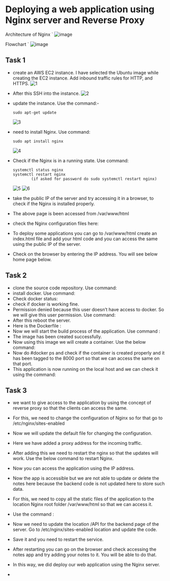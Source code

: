 # Deploying a web application using Nginx server and Reverse Proxy

 Architecture of Nginx
 `
   ![image](https://github.com/574n13y/Aws/assets/35293085/52aed881-f89d-455b-bef1-d7f969eadb77)
 

 Flowchart
 `
    ![image](https://github.com/574n13y/Aws/assets/35293085/b6e561e7-946f-40de-ae37-d661c722b41c)


## Task 1
  - create an AWS EC2 instance. I have selected the Ubuntu image while creating the EC2 instance. Add inbound traffic rules for HTTP, and HTTPS.
    ![1](https://github.com/574n13y/Aws/assets/35293085/e430d0ec-5e05-48ad-b0c8-dc1b51405819)

  - After this SSH into the instance.
    ![2](https://github.com/574n13y/Aws/assets/35293085/918ae27e-2961-4afa-a9ec-605916eadbf3)
    
  - update the instance. Use the command:-

     ```
     sudo apt-get update
     ```
     ![3](https://github.com/574n13y/Aws/assets/35293085/ce78cdd3-c9a2-42ce-b886-c3d8e289bfe5)

  - need to install Nginx. Use command:
    ```
    sudo apt install nginx
    ```
    ![4](https://github.com/574n13y/Aws/assets/35293085/12f5f992-cc6c-4c83-9e63-474c1b3a79af)

  - Check if the Nginx is in a running state. Use command:
    ```
    systemctl status nginx
    systemctl restart nginx 
            (if asked for password do sudo systemctl restart nginx)
    ```
    ![5](https://github.com/574n13y/Aws/assets/35293085/c4433d06-a3a2-4ec8-843c-505b87365a2c)
    ![6](https://github.com/574n13y/Aws/assets/35293085/d8a91a8a-a577-42fd-b670-8744846abb03)

 - take the public IP of the server and try accessing it in a browser, to check if the Nginx is installed properly.
 - The above page is been accessed from /var/www/html
 - check the Nginx configuration files here:
 - To deploy some applications you can go to /var/www/html create an index.html file and add your html code and you can access the same using the public IP of the server.
 - Check on the browser by entering the IP address. You will see below home page below.
   
## Task 2
  - clone the source code repository. Use command:
  - install docker. Use command:
  - Check docker status:
  - check if docker is working fine.
  - Permission denied because this user doesn’t have access to docker. So we will give this user permission. Use command:
  - After this reboot the server.
  - Here is the Dockerfile :
  - Now we will start the build process of the application. Use command :
  - The image has been created successfully.
  - Now using this image we will create a container. Use the below command:
  - Now do #docker ps and check if the container is created properly and it has been tagged to the 8000 port so that we can access the same on that port.
  - This application is now running on the local host and we can check it using the command:

## Task 3
  - we want to give access to the application by using the concept of reverse proxy so that the clients can access the same.
  - For this, we need to change the configuration of Nginx so for that go to /etc/nginx/sites-enabled
  - Now we will update the default file for changing the configuration.
  - Here we have added a proxy address for the incoming traffic.
  - After adding this we need to restart the nginx so that the updates will work. Use the below command to restart Nginx.
  - Now you can access the application using the IP address.
  - Now the app is accessible but we are not able to update or delete the notes here because the backend code is not updated here to store such data.
  - For this, we need to copy all the static files of the application to the location Nginx root folder /var/www/html so that we can access it.
  - Use the command :
  - Now we need to update the location /API for the backend page of the server. Go to /etc/nginx/sites-enabled location and update the code.
  - Save it and you need to restart the service.
  - After restarting you can go on the browser and check accessing the notes app and try adding your notes to it. You will be able to do that.
  - In this way, we did deploy our web application using the Nginx server.

    


  - 










   
